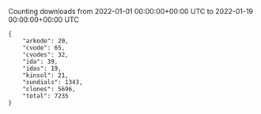 
Counting downloads from 2022-01-01 00:00:00+00:00 UTC to 2022-01-19 00:00:00+00:00 UTC

```
{
    "arkode": 20,
    "cvode": 65,
    "cvodes": 32,
    "ida": 39,
    "idas": 19,
    "kinsol": 21,
    "sundials": 1343,
    "clones": 5696,
    "total": 7235
}
```
